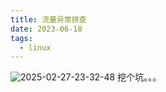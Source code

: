 ```yaml
---
title: 流量异常排查
date: 2023-06-18
tags:
  - linux
---
```

![2025-02-27-23-32-48](http://pictures.winotmk.com/%E6%B5%81%E9%87%8F%E5%BC%82%E5%B8%B8%E6%8E%92%E6%9F%A5/2025-02-27-23-32-48_4ea790f6.png)
挖个坑。。。